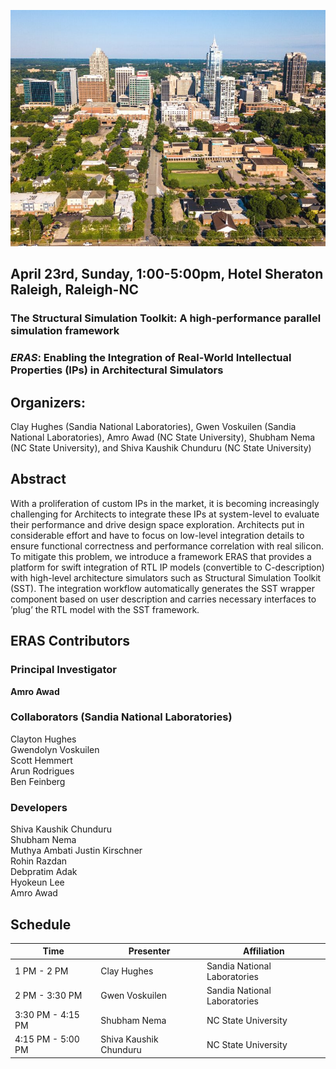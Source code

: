 ![](https://github.com/shubhamn94/ERAS.github.io/blob/master/downtown-raleigh.jpg)

## April 23rd, Sunday, 1:00-5:00pm, Hotel Sheraton Raleigh, Raleigh-NC      

### The Structural Simulation Toolkit: A high-performance parallel simulation framework ###
### *ERAS*: Enabling the Integration of Real-World Intellectual Properties (IPs) in Architectural Simulators ###

    
## Organizers:
Clay Hughes (Sandia National Laboratories), Gwen Voskuilen (Sandia National Laboratories), Amro Awad (NC State University), Shubham Nema (NC State University), and Shiva Kaushik Chunduru (NC State University)


## Abstract
With a proliferation of custom IPs in the market, it is becoming increasingly challenging for Architects to integrate these IPs  at system-level to evaluate their performance and drive design space exploration. Architects put in considerable effort and have to focus on low-level integration details to ensure functional correctness and performance correlation with real silicon. To mitigate this problem, we introduce a framework ERAS that provides a platform for swift integration of RTL IP models (convertible to C-description) with high-level architecture simulators such as Structural Simulation Toolkit (SST). The integration workflow automatically generates the SST wrapper component based on user description and carries necessary interfaces to ’plug’ the RTL model with the SST framework.

## ERAS Contributors 

### Principal Investigator ### 
**Amro Awad**  
### Collaborators (Sandia National Laboratories) ###
Clayton Hughes   
Gwendolyn Voskuilen   
Scott Hemmert  
Arun Rodrigues  
Ben Feinberg

### Developers ###
Shiva Kaushik Chunduru  
Shubham Nema  
Muthya Ambati 
Justin Kirschner  
Rohin Razdan  
Debpratim Adak  
Hyokeun Lee  
Amro Awad  

## Schedule

Time  | Presenter  | Affiliation
------------- | ------------- | -------------
1 PM - 2 PM  | Clay Hughes  | Sandia National Laboratories
2 PM - 3:30 PM  | Gwen Voskuilen  | Sandia National Laboratories
3:30 PM - 4:15 PM | Shubham Nema  | NC State University
4:15 PM - 5:00 PM  | Shiva Kaushik Chunduru  | NC State University

